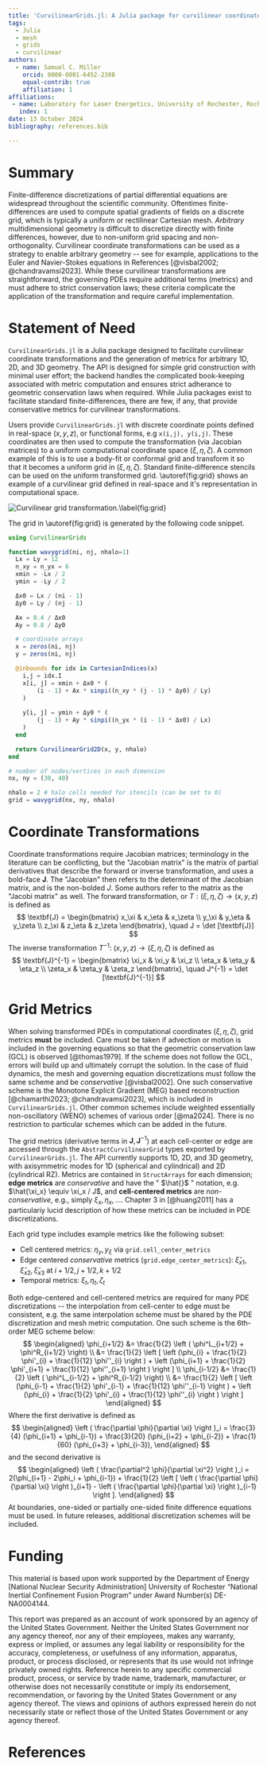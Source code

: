 ```yaml
---
title: 'CurvilinearGrids.jl: A Julia package for curvilinear coordinate transformations'
tags:
  - Julia
  - mesh
  - grids
  - curvilinear
authors:
  - name: Samuel C. Miller
    orcid: 0000-0001-6452-2308
    equal-contrib: true
    affiliation: 1
affiliations:
 - name: Laboratory for Laser Energetics, University of Rochester, Rochester, NY USA
   index: 1
date: 13 October 2024
bibliography: references.bib

---
```


# Summary

Finite-difference discretizations of partial differential equations are widespread throughout the scientific community. Oftentimes finite-differences are used to compute spatial gradients of fields on a discrete grid, which is typically a uniform or rectilinear Cartesian mesh. *Arbitrary* multidimensional geometry is difficult to discretize directly with finite differences, however, due to non-uniform grid spacing and non-orthogonality. Curvilinear coordinate transformations can be used as a strategy to enable arbitrary geometry -- see for example, applications to the Euler and Navier-Stokes equations in References [@visbal2002; @chandravamsi2023]. While these curvilinear transformations are straightforward, the governing PDEs require additional terms (metrics) and must adhere to strict conservation laws; these criteria complicate the application of the transformation and require careful implementation. 

# Statement of Need

`CurvilinearGrids.jl` is a Julia package designed to facilitate curvilinear coordinate transformations and the generation of metrics for arbitrary 1D, 2D, and 3D geometry. The API is designed for simple grid construction with minimal user effort; the backend handles the complicated book-keeping associated with metric computation and ensures strict adherance to geometric conservation laws when required. While Julia packages exist to facilitate standard finite-differences, there are few, if any, that provide conservative metrics for curvilinear transformations.


Users provide `CurvilinearGrids.jl` with discrete coordinate points defined in real-space $(x,y,z)$, or functional forms, e.g `x(i,j), y(i,j)`. These coordinates are then used to compute the transformation (via Jacobian matrices) to a uniform computational coordinate space $(\xi,\eta,\zeta)$. A common example of this is to use a body-fit or conformal grid and transform it so that it becomes a uniform grid in $(\xi,\eta,\zeta)$. Standard finite-difference stencils can be used on the uniform transformed grid. \autoref{fig:grid} shows an example of a curvilinear grid defined in real-space and it's representation in computational space. 

![Curvilinear grid transformation.\label{fig:grid}](mesh.png)

The grid in \autoref{fig:grid} is generated by the following code snippet.
```julia
using CurvilinearGrids

function wavygrid(ni, nj, nhalo=1)
  Lx = Ly = 12
  n_xy = n_yx = 6
  xmin = -Lx / 2
  ymin = -Ly / 2

  Δx0 = Lx / (ni - 1)
  Δy0 = Ly / (nj - 1)

  Ax = 0.4 / Δx0
  Ay = 0.8 / Δy0

  # coordinate arrays
  x = zeros(ni, nj)
  y = zeros(ni, nj)

  @inbounds for idx in CartesianIndices(x)
    i,j = idx.I
    x[i, j] = xmin + Δx0 * (
        (i - 1) + Ax * sinpi((n_xy * (j - 1) * Δy0) / Ly)
    )
      
    y[i, j] = ymin + Δy0 * (
        (j - 1) + Ay * sinpi((n_yx * (i - 1) * Δx0) / Lx)
    )
  end

  return CurvilinearGrid2D(x, y, nhalo)
end

# number of nodes/vertices in each dimension
nx, ny = (30, 40)

nhalo = 2 # halo cells needed for stencils (can be set to 0)
grid = wavygrid(nx, ny, nhalo)
```

# Coordinate Transformations

Coordinate transformations require Jacobian matrices; terminology in the literature can be conflicting, but the "Jacobian matrix" is the matrix of partial derivatives that describe the forward or inverse transformation, and uses a bold-face $\textbf{J}$. The "Jacobian" then refers to the determinant of the Jacobian matrix, and is the non-bolded $J$. Some authors refer to the matrix as the "Jacobi matrix" as well. The forward transformation, or $T: (\xi,\eta,\zeta) \rightarrow (x,y,z)$ is defined as
$$
\textbf{J} = 
\begin{bmatrix}
x_\xi & x_\eta & x_\zeta \\
y_\xi & y_\eta & y_\zeta \\
z_\xi & z_\eta & z_\zeta
\end{bmatrix}, \quad J = \det [\textbf{J}]
$$
The inverse transformation $T^{-1}$: $(x,y,z) \rightarrow (\xi,\eta,\zeta)$ is defined as
$$
\textbf{J}^{-1} = 
\begin{bmatrix}
\xi_x   & \xi_y   & \xi_z   \\
\eta_x  & \eta_y  & \eta_z  \\
\zeta_x & \zeta_y & \zeta_z
\end{bmatrix}, \quad J^{-1} = \det [\textbf{J}^{-1}]
$$

# Grid Metrics

When solving transformed PDEs in computational coordinates ($\xi,\eta,\zeta$), grid metrics **must** be included. Care must be taken if advection or motion is included in the governing equations so that the geometric conservation law (GCL) is observed [@thomas1979]. If the scheme does not follow the GCL, errors will build up and ultimately corrupt the solution. In the case of fluid dynamics, the mesh and governing equation discretizations must follow the same scheme and be *conservative* [@visbal2002]. One such conservative scheme is the Monotone Explicit Gradient (MEG) based reconstruction [@chamarthi2023; @chandravamsi2023], which is included in `CurvilinearGrids.jl`. Other common schemes include weighted essentially non-oscillatory (WENO) schemes of various order [@ma2024]. There is no restriction to particular schemes which can be added in the future.

The grid metrics (derivative terms in $\textbf{J}, \textbf{J}^{-1}$) at each cell-center or edge are accessed through the `AbstractCurvilinearGrid` types exported by `CurvilinearGrids.jl`. The API currently supports 1D, 2D, and 3D geometry, with axisymmetric modes for 1D (spherical and cylindrical) and 2D (cylindrical RZ). Metrics are contained in `StructArrays` for each dimension; **edge metrics** are *conservative* and have the " $\hat{}$ " notation, e.g. $\hat{\xi_x} \equiv \xi_x / J$, and **cell-centered metrics** are *non-conservative*, e.g., simply $\xi_x, \eta_x, ...$. Chapter 3 in [@huang2011] has a particulariy lucid description of how these metrics can be included in PDE discretizations.

Each grid type includes example metrics like the following subset:

- Cell centered metrics: $\eta_y, y_\xi$ via `grid.cell_center_metrics`
- Edge centered *conservative* metrics (`grid.edge_center_metrics`): $\hat{\xi}_{x1}, \hat{\xi}_{x2}, \hat{\xi}_{x3}$ at $i+1/2, j+1/2, k+1/2$
- Temporal metrics: $\xi_t, \eta_t, \zeta_t$ 


Both edge-centered and cell-centered metrics are required for many PDE discretizations -- the interpolation from cell-center to edge must be consistent, e.g. the same interpolation scheme must be shared by the PDE discretization and mesh metric computation. One such scheme is the 6th-order MEG scheme below: 
$$
\begin{aligned}
\phi_{i+1/2} &= \frac{1}{2} \left ( \phi^L_{i+1/2} + \phi^R_{i+1/2} \right) \\
             &= \frac{1}{2} \left [ 
                \left (\phi_{i} + \frac{1}{2} \phi'_{i} + \frac{1}{12} \phi''_{i} \right ) +
                \left (\phi_{i+1} + \frac{1}{2} \phi'_{i+1} + \frac{1}{12} \phi''_{i+1} \right )
             \right ]
\\
\phi_{i-1/2} &= \frac{1}{2} \left ( \phi^L_{i-1/2} + \phi^R_{i-1/2} \right) \\
             &= \frac{1}{2} \left [ 
                \left (\phi_{i-1} + \frac{1}{2} \phi'_{i-1} + \frac{1}{12} \phi''_{i-1} \right ) +
                \left (\phi_{i} + \frac{1}{2} \phi'_{i} + \frac{1}{12} \phi''_{i} \right )
             \right ]
\end{aligned}
$$
Where the first derivative is defined as
$$
\begin{aligned}
 \left ( \frac{\partial \phi}{\partial \xi} \right )_i  = 
 \frac{3}{4}  (\phi_{i+1} + \phi_{i-1}) +
 \frac{3}{20} (\phi_{i+2} + \phi_{i-2}) +
 \frac{1}{60} (\phi_{i+3} + \phi_{i-3}),
\end{aligned}
$$
and the second derivative is
$$
\begin{aligned}
 \left ( \frac{\partial^2 \phi}{\partial \xi^2} \right )_i  = 
 2(\phi_{i+1} - 2\phi_i + \phi_{i-1}) +
 \frac{1}{2} \left [ \left ( \frac{\partial \phi}{\partial \xi} \right )_{i+1} - 
 \left ( \frac{\partial \phi}{\partial \xi} \right )_{i-1} \right ].
\end{aligned}
$$
At boundaries, one-sided or partially one-sided finite difference equations must be used. In future releases, additional discretization schemes will be included.

# Funding
This material is based upon work supported by the Department of Energy [National Nuclear Security Administration] University of Rochester “National Inertial Confinement Fusion Program” under Award Number(s) DE-NA0004144.

This report was prepared as an account of work sponsored by an agency of the United States Government. Neither the United States Government nor any agency thereof, nor any of their employees, makes any warranty, express or implied, or assumes any legal liability or responsibility for the accuracy, completeness, or usefulness of any information, apparatus, product, or process disclosed, or represents that its use would not infringe privately owned rights. Reference herein to any specific commercial product, process, or service by trade name, trademark, manufacturer, or otherwise does not necessarily constitute or imply its endorsement, recommendation, or favoring by the United States Government or any agency thereof. The views and opinions of authors expressed herein do not necessarily state or reflect those of the United States Government or any agency thereof.

# References